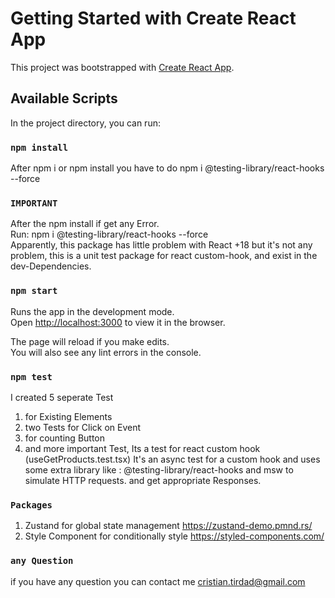 # Getting Started with Create React App

This project was bootstrapped with [Create React App](https://github.com/facebook/create-react-app).

## Available Scripts

In the project directory, you can run:

### `npm install`

After npm i or npm install
you have to do
npm i @testing-library/react-hooks --force

### `IMPORTANT`

After the npm install if get any Error.\
Run: npm i @testing-library/react-hooks --force \
Apparently, this package has little problem with React +18
but it's not any problem, this is a unit test package for react
custom-hook, and exist in the dev-Dependencies.

### `npm start`

Runs the app in the development mode.\
Open [http://localhost:3000](http://localhost:3000) to view it in the browser.

The page will reload if you make edits.\
You will also see any lint errors in the console.

### `npm test`

I created 5 seperate Test

1. for Existing Elements
2. two Tests for Click on Event
3. for counting Button
4. and more important Test,
   Its a test for react custom hook (useGetProducts.test.tsx)
   It's an async test for a custom hook and uses some extra library like :
   @testing-library/react-hooks and msw
   to simulate HTTP requests. and get appropriate Responses.

### `Packages`

1. Zustand for global state management
   https://zustand-demo.pmnd.rs/
2. Style Component for conditionally style
   https://styled-components.com/

### `any Question`

if you have any question you can contact me
cristian.tirdad@gmail.com
